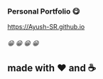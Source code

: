### Personal Portfolio 	:yum:

<https://Ayush-SR.github.io>

###### :grin:  :grin: :grin: :grin:



## made with :heart: and :coffee:

